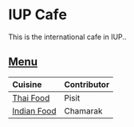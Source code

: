 # IUP Cafe

This is the international cafe in IUP..

## [Menu](menu.md)

| Cuisine                               | Contributor        |
|:--------------------------------------|--------------------|
| [Thai Food](menu.md#thai-food)        | Pisit              |
| [Indian Food](menu.md#indian-food)    | Chamarak           |